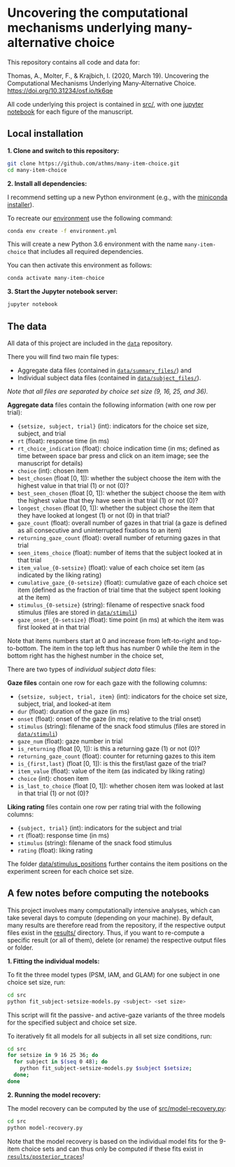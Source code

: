 # Uncovering the computational mechanisms underlying many-alternative choice

This repository contains all code and data for:

Thomas, A., Molter, F., & Krajbich, I. (2020, March 19). Uncovering the Computational Mechanisms Underlying Many-Alternative Choice. https://doi.org/10.31234/osf.io/tk6qe

All code underlying this project is contained in [src/](src/), with one [jupyter notebook](https://jupyter.org) for each figure of the manuscript. 


## Local installation

**1. Clone and switch to this repository:**

```bash
git clone https://github.com/athms/many-item-choice.git
cd many-item-choice
```

**2. Install all dependencies:**

I recommend setting up a new Python environment (e.g., with the [miniconda installer](https://docs.conda.io/en/latest/miniconda.html)). 

To recreate our [environment](https://docs.conda.io/projects/conda/en/latest/user-guide/tasks/manage-environments.html) use the following command:

```bash
conda env create -f environment.yml
```

This will create a new Python 3.6 environment with the name `many-item-choice` that includes all required dependencies.

You can then activate this environment as follows:

```bash
conda activate many-item-choice
```

**3. Start the Jupyter notebook server:**

```bash
jupyter notebook
```

## The data

All data of this project are included in the [`data`](data/) repository.

There you will find two main file types:
- Aggregate data files (contained in [`data/summary_files/`](data/summary_files/)) and
- Individual subject data files (contained in [`data/subject_files/`](data/subject_files/)).  

*Note that all files are separated by choice set size (9, 16, 25, and 36).*

**Aggregate data** files contain the following information (with one row per trial): 

- `{setsize, subject, trial}` (int): indicators for the choice set size, subject, and trial
- `rt` (float): response time (in ms)
- `rt_choice_indication` (float): choice indication time (in ms; defined as time between space bar press and click on an item image; see the manuscript for details)
- `choice` (int): chosen item
- `best_chosen` (float [0, 1]): whether the subject choose the item with the highest value in that trial (1) or not (0)?
- `best_seen_chosen` (float [0, 1]): whether the subject choose the item with the highest value that they have seen in that trial (1) or not (0)?
- `longest_chosen` (float [0, 1]): whether the subject chose the item that they have looked at longest (1) or not (0) in that trial?
- `gaze_count` (float): overall number of gazes in that trial (a gaze is defined as all consecutive and uninterrupted fixations to an item)
- `returning_gaze_count` (float): overall number of returning gazes in that trial
- `seen_items_choice` (float): number of items that the subject looked at in that trial
- `item_value_{0-setsize}` (float): value of each choice set item (as indicated by the liking rating)
- `cumulative_gaze_{0-setsize}` (float): cumulative gaze of each choice set item (defined as the fraction of trial time that the subject spent looking at the item)
- `stimulus_{0-setsize}` (string): filename of respective snack food stimulus (files are stored in [`data/stimuli`](data/stimuli))
- `gaze_onset_{0-setsize}` (float): time point (in ms) at which the item was first looked at in that trial

Note that items numbers start at 0 and increase from left-to-right and top-to-bottom. The item in the top left thus has number 0 while the item in the bottom right has the highest number in the choice set,

There are two types of *individual subject data* files:

**Gaze files** contain one row for each gaze with the following columns: 

- `{setsize, subject, trial, item}` (int): indicators for the choice set size, subject, trial, and looked-at item
- `dur` (float): duration of the gaze (in ms)
- `onset` (float): onset of the gaze (in ms; relative to the trial onset)
- `stimulus` (string): filename of the snack food stimulus (files are stored in [`data/stimuli`](data/stimuli))
- `gaze_num` (float): gaze number in trial
- `is_returning` (float [0, 1]): is this a returning gaze (1) or not (0)?
- `returning_gaze_count` (float): counter for returning gazes to this item
- `is_{first,last}` (float [0, 1]): is this the first/last gaze of the trial?
- `item_value` (float): value of the item (as indicated by liking rating)
- `choice` (int): chosen item
- `is_last_to_choice` (float [0, 1]): whether chosen item was looked at last in that trial (1) or not (0)?

**Liking rating** files contain one row per rating trial with the following columns: 

- `{subject, trial}` (int): indicators for the subject and trial
- `rt` (float): response time (in ms)
- `stimulus` (string): filename of the snack food stimulus
- `rating` (float): liking rating

The folder [data/stimulus_positions](data/stimulus_positions) further contains the item positions on the experiment screen for each choice set size.

## A few notes before computing the notebooks

This project involves many computationally intensive analyses, which can take several days to compute (depending on your machine). By default, many results are therefore read from the repository, if the respective output files exist in the [results/](results/) directory. Thus, if you want to re-compute a specific result (or all of them), delete (or rename) the respective output files or folder. 

**1. Fitting the individual models:**

To fit the three model types (PSM, IAM, and GLAM) for one subject in one choice set size, run:

```bash
cd src
python fit_subject-setsize-models.py <subject> <set size>
```
This script will fit the passive- and active-gaze variants of the three models for the specified subject and choice set size.

To iteratively fit all models for all subjects in all set size conditions, run:

```bash
cd src
for setsize in 9 16 25 36; do
  for subject in $(seq 0 48); do
    python fit_subject-setsize-models.py $subject $setsize;
  done;
done
```

**2. Running the model recovery:**

The model recovery can be computed by the use of [src/model-recovery.py](src/model-recovery.py):

```bash
cd src
python model-recovery.py
```

Note that the model recovery is based on the individual model fits for the 9-item choice sets and can thus only be computed if these fits exist in [`results/posterior_traces`](results/posterior_traces/)!

